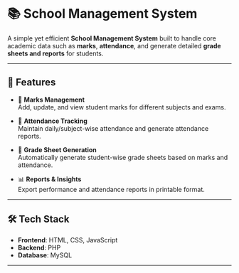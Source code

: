 # 📚 School Management System

A simple yet efficient **School Management System** built to handle core academic data such as **marks**, **attendance**, and generate detailed **grade sheets and reports** for students.

---

## 🚀 Features

- 🔢 **Marks Management**  
  Add, update, and view student marks for different subjects and exams.

- 📅 **Attendance Tracking**  
  Maintain daily/subject-wise attendance and generate attendance reports.

- 📄 **Grade Sheet Generation**  
  Automatically generate student-wise grade sheets based on marks and attendance.

- 📊 **Reports & Insights**  
  Export performance and attendance reports in printable format.

---

## 🛠️ Tech Stack

- **Frontend**: HTML, CSS, JavaScript  
- **Backend**: PHP  
- **Database**: MySQL

---



